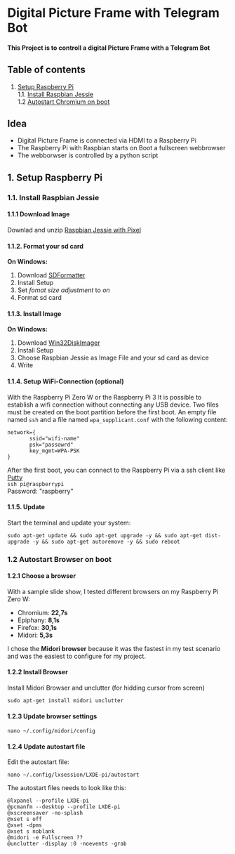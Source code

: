 # Digital Picture Frame with Telegram Bot
#### This Project is to controll a digital Picture Frame with a Telegram Bot

## Table of contents
1. [Setup Raspberry Pi](#1-setup-raspberry-pi)  
 1.1. [Install Raspbian Jessie](#11-install-raspbian-jessie)  
 1.2 [Autostart Chromium on boot](#12-autostart-chromium-on-boot)

## Idea 
* Digital Picture Frame is connected via HDMI to a Raspberry Pi
* The Raspberry Pi with Raspbian starts on Boot a fullscreen webbrowser 
* The webborwser is controlled by a python script 


## 1. Setup Raspberry Pi

### 1.1. Install Raspbian Jessie ###

#### 1.1.1 Download Image 
Downlad and unzip [Raspbian Jessie with Pixel](https://www.raspberrypi.org/downloads/raspbian/)

#### 1.1.2. Format your sd card 
__On Windows:__
1. Download [SDFormatter](https://www.sdcard.org/downloads/formatter_4/)
2. Install Setup
3. Set _fomat size adjustment_ to _on_
4. Format sd card 

#### 1.1.3. Install Image 
__On Windows:__
1. Download [Win32DiskImager](https://sourceforge.net/projects/win32diskimager/)
2. Install Setup
3. Choose Raspbian Jessie as Image File and your sd card as device
4. Write

#### 1.1.4. Setup WiFi-Connection (optional) 
With the Raspberry Pi Zero W or the Raspberry Pi 3 It is possible to establish a wifi connection without connecting any USB device. Two files must be created on the boot partition before the first boot. An empty file named `ssh` and a file named `wpa_supplicant.conf` with the following content:
```
network={
       ssid="wifi-name"
       psk="passowrd"
       key_mgmt=WPA-PSK
}
```
After the first boot, you can connect to the Raspberry Pi via a ssh client like [Putty](http://www.putty.org/)  
`ssh pi@raspberrypi`  
Password: "raspberry"

#### 1.1.5. Update   
Start the terminal and update your system: 
```
sudo apt-get update && sudo apt-get upgrade -y && sudo apt-get dist-upgrade -y && sudo apt-get autoremove -y && sudo reboot
```

### 1.2 Autostart Browser on boot

#### 1.2.1 Choose a browser
With a sample slide show, I tested different browsers on my Raspberry Pi Zero W:  
* Chromium: **22,7s**
* Epiphany: **8,1s**
* Firefox:  **30,1s**
* Midori:   **5,3s**

I chose the **Midori browser** because it was the fastest in my test scenario and was the easiest to configure for my project.

#### 1.2.2 Install Browser
Install Midori Browser and unclutter (for hidding cursor from screen)
```
sudo apt-get install midori unclutter
```

#### 1.2.3 Update browser settings

```
nano ~/.config/midori/config
```


#### 1.2.4 Update autostart file
Edit the autostart file:
```
nano ~/.config/lxsession/LXDE-pi/autostart
```

The autostart files needs to look like this:
```
@lxpanel --profile LXDE-pi
@pcmanfm --desktop --profile LXDE-pi
@xscreensaver -no-splash
@xset s off
@xset -dpms
@xset s noblank
@midori -e Fullscreen ??
@unclutter -display :0 -noevents -grab
```